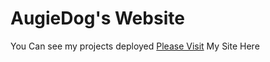 # AugieDog's Website
<!-- this is a place for me to present my play and practice of codeing  -->
You Can see my projects deployed [Please Visit](https://augiedog.github.io/my_site/) My Site Here
